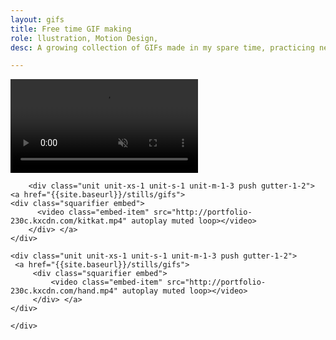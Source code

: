 ```yaml
---
layout: gifs
title: Free time GIF making
role: llustration, Motion Design,
desc: A growing collection of GIFs made in my spare time, practicing new techniques, and studying motion.

---
```


<div class="grid grid-stretch">
     <div class="unit unit-xs-1 unit-s-1 unit-m-1-3 push gutter-1-2">
     <a href="{{site.baseurl}}/stills/gifs">   
         <div class="squarifier embed">
            <video class="embed-item" src="http://portfolio-230c.kxcdn.com/luckycat.mp4" autoplay muted loop></video>
         </div> </a>
    </div>
    
        <div class="unit unit-xs-1 unit-s-1 unit-m-1-3 push gutter-1-2">
    <a href="{{site.baseurl}}/stills/gifs"> 
    <div class="squarifier embed">
          <video class="embed-item" src="http://portfolio-230c.kxcdn.com/kitkat.mp4" autoplay muted loop></video>
        </div> </a>
    </div>
        
    <div class="unit unit-xs-1 unit-s-1 unit-m-1-3 push gutter-1-2">
     <a href="{{site.baseurl}}/stills/gifs">   
         <div class="squarifier embed">
             <video class="embed-item" src="http://portfolio-230c.kxcdn.com/hand.mp4" autoplay muted loop></video>
         </div> </a>
    </div>
    
    </div>